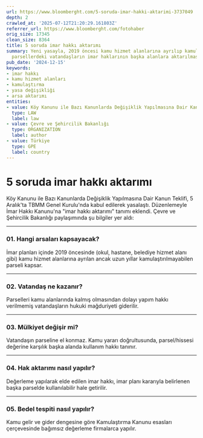 ```yaml
---
url: https://www.bloomberght.com/5-soruda-imar-hakki-aktarimi-3737049
depth: 2
crawled_at: '2025-07-12T21:20:29.161803Z'
referrer_url: https://www.bloomberght.com/fotohaber
orig_size: 17345
clean_size: 8364
title: 5 soruda imar hakkı aktarımı
summary: Yeni yasayla, 2019 öncesi kamu hizmet alanlarına ayrılıp kamulaştırılmayan
  parsellerdeki vatandaşların imar haklarının başka alanlara aktarılması mümkün olacak.
pub_date: '2024-12-15'
keywords:
- imar hakkı
- kamu hizmet alanları
- kamulaştırma
- yasa değişikliği
- arsa aktarımı
entities:
- value: Köy Kanunu ile Bazı Kanunlarda Değişiklik Yapılmasına Dair Kanun Teklifi
  type: LAW
  label: law
- value: Çevre ve Şehircilik Bakanlığı
  type: ORGANIZATION
  label: author
- value: Türkiye
  type: GPE
  label: country
---
```


# 5 soruda imar hakkı aktarımı

Köy Kanunu ile Bazı Kanunlarda Değişiklik Yapılmasına Dair Kanun Teklifi, 5 Aralık'ta TBMM Genel Kurulu'nda kabul edilerek yasalaştı. Düzenlemeyle İmar Hakkı Kanunu'na "imar hakkı aktarımı" tanımı eklendi. Çevre ve Şehircilik Bakanlığı paylaşımında şu bilgiler yer aldı:

---

### **01. Hangi arsaları kapsayacak?**

İmar planları içinde 2019 öncesinde (okul, hastane, belediye hizmet alanı gibi) kamu hizmet alanlarına ayrılan ancak uzun yıllar kamulaştırılmayabilen parseli kapsar.

---

### **02. Vatandaş ne kazanır?**

Parselleri kamu alanlarında kalmış olmasından dolayı yapım hakkı verilmemiş vatandaşların hukuki mağduriyeti giderilir.

---

### **03. Mülkiyet değişir mi?**

Vatandaşın parseline el konmaz. Kamu yararı doğrultusunda, parsel/hissesi değerine karşılık başka alanda kullanım hakkı tanınır.

---

### **04. Hak aktarımı nasıl yapılır?**

Değerleme yapılarak elde edilen imar hakkı, imar planı kararıyla belirlenen başka parselde kullanılabilir hale getirilir.

---

### **05. Bedel tespiti nasıl yapılır?**

Kamu gelir ve gider dengesine göre Kamulaştırma Kanunu esasları çerçevesinde bağımsız değerleme firmalarca yapılır.